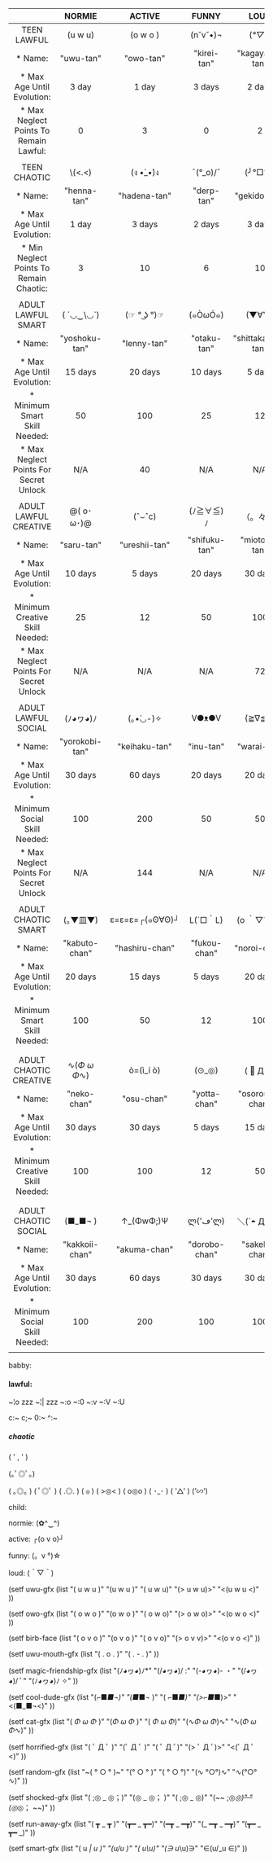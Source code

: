 |                                         | NORMIE         | ACTIVE         | FUNNY         | LOUD               |
|:---------------------------------------:|:--------------:|:--------------:|:-------------:|:------------------:|
| TEEN LAWFUL                             | (u w u)        | (o w o )       | (n˘v˘•)¬      | (*°▽°*)            |
| * Name:                                 | "uwu-tan"      | "owo-tan"      | "kirei-tan"   | "kagayaku-tan"     |
| * Max Age Until Evolution:              | 3 day          | 1 day          | 3 days        | 2 days             |
| * Max Neglect Points To Remain Lawful:  | 0              | 3              | 0             | 2                  |
|                                         |                |                |               |                    |
| TEEN CHAOTIC                            | \\(<.<)        | (ง •̀_•́)ง       | ¯\(°_o)/¯     | (╯°□°)╯            |
| * Name:                                 | "henna-tan"    | "hadena-tan"   | "derp-tan"    | "gekido-tan"       |
| * Max Age Until Evolution:              | 1 day          | 3 days         | 2 days        | 3 days             |
| * Min Neglect Points To Remain Chaotic: | 3              | 10             | 6             | 10                 |
|                                         |                |                |               |                    |
| ADULT LAWFUL SMART                      | ( ´◡‿\◡`)      | (☞ ° ͜ʖ °)☞     | (๑ÒωÓ๑)       | (▼∀▼)              |
| * Name:                                 | "yoshoku-tan"  | "lenny-tan"    | "otaku-tan"   | "shittakaburi-tan" |
| * Max Age Until Evolution:              | 15 days        | 20 days        | 10 days       | 5 days             |
| * Minimum Smart Skill Needed:           | 50             | 100            | 25            | 12                 |
| * Max Neglect Points For Secret Unlock  | N/A            | 40             | N/A           | N/A                |
|                                         |                |                |               |                    |
| ADULT LAWFUL CREATIVE                   | @( o･ω･)@      | (ˆ⌣ˆc)         | (ﾉ≧∀≦)ﾉ       | （。々°）          |
| * Name:                                 | "saru-tan"     | "ureshii-tan"  | "shifuku-tan" | "miotosu-tan"      |
| * Max Age Until Evolution:              | 10 days        | 5 days         | 20 days       | 30 days            |
| * Minimum Creative Skill Needed:        | 25             | 12             | 50            | 100                |
| * Max Neglect Points For Secret Unlock  | N/A            | N/A            | N/A           | 72                 |
|                                         |                |                |               |                    |
| ADULT LAWFUL SOCIAL                     | (ﾉ◕ヮ◕)ﾉ       | (｡•̀◡-)✧        | V●ᴥ●V         | (≧∇≦)~             |
| * Name:                                 | "yorokobi-tan" | "keihaku-tan"  | "inu-tan"     | "warai-tan"        |
| * Max Age Until Evolution:              | 30 days        | 60 days        | 20 days       | 20 days            |
| * Minimum Social Skill Needed:          | 100            | 200            | 50            | 50                 |
| * Max Neglect Points For Secret Unlock  | N/A            | 144            | N/A           | N/A                |
|                                         |                |                |               |                    |
| ADULT CHAOTIC SMART                     | (｡▼皿▼)        | ε=ε=ε=┌(๑ʘ∀ʘ)┘ | L(´□｀L)      | (o ｀▽´ )oΨ        |
| * Name:                                 | "kabuto-chan"  | "hashiru-chan" | "fukou-chan"  | "noroi-chan"       |
| * Max Age Until Evolution:              | 20 days        | 15 days        | 5 days        | 20 days            |
| * Minimum Smart Skill Needed:           | 100            | 50             | 12            | 100                |
|                                         |                |                |               |                    |
|                                         |                |                |               |                    |
| ADULT CHAOTIC CREATIVE                  | ∿(*Φ ω Φ*∿)    | ò=(ì_í ò)      | (⊙_◎)         | ( ﾟ Д ﾟ )          |
| * Name:                                 | "neko-chan"    | "osu-chan"     | "yotta-chan"  | "osoroshii-chan"   |
| * Max Age Until Evolution:              | 30 days        | 30 days        | 5 days        | 15 days            |
| * Minimum Creative Skill Needed:        | 100            | 100            | 12            | 50                 |
|                                         |                |                |               |                    |
|                                         |                |                |               |                    |
| ADULT CHAOTIC SOCIAL                    | (■_■¬ )        | ↑_(ΦwΦ;)Ψ      | ლ('ڡ'ლ)       | ＼(´◓ Д ◔)／       |
| * Name:                                 | "kakkoii-chan" | "akuma-chan"   | "dorobo-chan" | "sakebu-chan"      |
| * Max Age Until Evolution:              | 30 days        | 60 days        | 30 days       | 30 days            |
| * Minimum Social Skill Needed:          | 100            | 200            | 100           | 100                |
|                                         |                |                |               |                    |




 babby:

#### lawful: ######

~¦o zzz
~¦| zzz
~:o
~:0
~:v
~:V
~:U

c:~
c;~
0:~
^:~

##### chaotic ######

( ' , ' )

(｡ﾟ◎ﾟ｡)

( ｡◎｡ )
( ﾟ◎ﾟ )
( .◎. )
( `◎` )
( >◎< )
( o◎o )
( ･_･ )
( '△' )
(’∽’)


child:



normie:  (✿^‿^)

active: ┌(o v o)┘

funny: (。v °)☆

loud: (＾▽＾)

(setf uwu-gfx
      (list
       "( u w u )"
       "(u w u )"
       "( u w u)"
       "(> u w u)>"
       "<(u w u <)"
       ))

(setf owo-gfx
      (list
       "( o w o )" 
       "(o w o )"
       "( o w o)"
       "(> o w o)>"
       "<(o w o <)"
       ))

(setf birb-face
      (list
       "( o v o )"
       "(o v o )"
       "( o v o)"
       "(> o v v)>"
       "<(o v o <)"
       ))

(setf uwu-mouth-gfx
      (list
       "( . o . )"
       "( . - . )"
       ))

(setf magic-friendship-gfx
      (list
       "(ﾉ◕ヮ◕)ﾉ*"
       "(/◕ヮ◕)/ :"
       "(-◕ヮ◕)-  ・"
       "(/◕ヮ◕)/   ﾟ"
       "(ﾉ◕ヮ◕)ﾉ    ✧"
       ))

(setf cool-dude-gfx
      (list
       "(⌐■_■¬)"
       "(■_■¬ )"
       "( ⌐■_■)"
       "(>⌐■_■)>"
       "<(■_■¬<)"
       ))

(setf cat-gfx
      (list
       "( *Φ ω Φ* )"
       "(*Φ ω Φ* )"
       "( *Φ ω Φ*)"
       "(∿*Φ ω Φ*)∿"
       "∿(*Φ ω Φ*∿)"
       ))

(setf horrified-gfx
      (list
       "( ﾟ Д ﾟ )"
       "(ﾟ Д ﾟ )"
       "( ﾟ Д ﾟ)"
       "(> ﾟ Д ﾟ)>"
       "<(ﾟ Д ﾟ <)"
       ))

(setf random-gfx
      (list
       "~( ° ○ ° )~"
       "(° ○ ° )"
       "( ° ○ °)"
       "(∿ °○°)∿"
       "∿(°○° ∿)"
       ))

(setf shocked-gfx
      (list
       "( ;◎ _ ◎；)"
       "(◎ _ ◎； )"
       "( ;◎ _ ◎)"
       "(~~ ;◎_◎)~~"
       "~~(◎_◎； ~~)"
       ))

(setf run-away-gfx
      (list
       "( ┳ _ ┳ )"
       "(┳━ _ ┳━)"
       "(━┳ _ ━┳)"
       "(_ ━┳ _ ━┳)_"
       "_(┳━ _ ┳━ _)"
       ))

(setf smart-gfx
      (list
       "( u _| u )"
       "(u/_u )"
       "( u_\u)"
       "(∋ u_\u)∋"
       "∈(u/_u ∈)"
       ))




